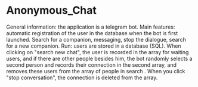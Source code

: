 # Anonymous_Chat
General information: the application is a telegram bot.
Main features: automatic registration of the user in the database when the bot is first launched.  Search for a companion, messaging, stop the dialogue, search for a new companion.
Run: users are stored in a database (SQL).  When clicking on "search new chat", the user is recorded in the array for waiting users, and if there are other people besides him, the bot randomly selects a second person and records their connection in the second array, and removes these users from the array of people in search  .  When you click "stop conversation", the connection is deleted from the array.
